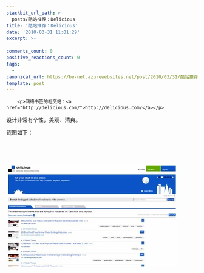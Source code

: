 ```yaml
---
stackbit_url_path: >-
  posts/酷站推荐：Delicious
title: '酷站推荐：Delicious'
date: '2010-03-31 11:01:29'
excerpt: >-
  
comments_count: 0
positive_reactions_count: 0
tags: 
  - 
canonical_url: https://be-net.azurewebsites.net/post/2010/03/31/酷站推荐：Delicious
template: post
---
```


        <p>网络书签的社交站：<a href="http://delicious.com/">http://delicious.com/</a></p>
<p>设计非常有个性，美观、清爽。</p>
<p>截图如下：</p>
<p>&nbsp;</p>
<p>&nbsp;</p>
<p><img onload="ResizeImage(this,520)" src="https://raw.githubusercontent.com/Jeff-Tian/blogengine.net/master/Source/BlogEngine/BlogEngine.NET/App_Data/files/image_209.png" alt="" title=""></p>
      